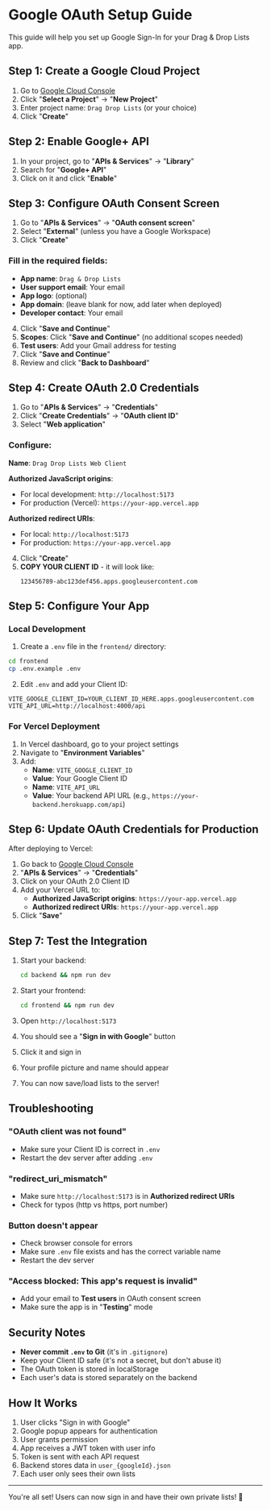 # Google OAuth Setup Guide

This guide will help you set up Google Sign-In for your Drag & Drop Lists app.

## Step 1: Create a Google Cloud Project

1. Go to [Google Cloud Console](https://console.cloud.google.com/)
2. Click "**Select a Project**" → "**New Project**"
3. Enter project name: `Drag Drop Lists` (or your choice)
4. Click "**Create**"

## Step 2: Enable Google+ API

1. In your project, go to "**APIs & Services**" → "**Library**"
2. Search for "**Google+ API**"
3. Click on it and click "**Enable**"

## Step 3: Configure OAuth Consent Screen

1. Go to "**APIs & Services**" → "**OAuth consent screen**"
2. Select "**External**" (unless you have a Google Workspace)
3. Click "**Create**"

### Fill in the required fields:

- **App name**: `Drag & Drop Lists`
- **User support email**: Your email
- **App logo**: (optional)
- **App domain**: (leave blank for now, add later when deployed)
- **Developer contact**: Your email

4. Click "**Save and Continue**"
5. **Scopes**: Click "**Save and Continue**" (no additional scopes needed)
6. **Test users**: Add your Gmail address for testing
7. Click "**Save and Continue**"
8. Review and click "**Back to Dashboard**"

## Step 4: Create OAuth 2.0 Credentials

1. Go to "**APIs & Services**" → "**Credentials**"
2. Click "**Create Credentials**" → "**OAuth client ID**"
3. Select "**Web application**"

### Configure:

**Name**: `Drag Drop Lists Web Client`

**Authorized JavaScript origins**:
- For local development: `http://localhost:5173`
- For production (Vercel): `https://your-app.vercel.app`

**Authorized redirect URIs**:
- For local: `http://localhost:5173`
- For production: `https://your-app.vercel.app`

4. Click "**Create**"
5. **COPY YOUR CLIENT ID** - it will look like:
   ```
   123456789-abc123def456.apps.googleusercontent.com
   ```

## Step 5: Configure Your App

### Local Development

1. Create a `.env` file in the `frontend/` directory:

```bash
cd frontend
cp .env.example .env
```

2. Edit `.env` and add your Client ID:

```env
VITE_GOOGLE_CLIENT_ID=YOUR_CLIENT_ID_HERE.apps.googleusercontent.com
VITE_API_URL=http://localhost:4000/api
```

### For Vercel Deployment

1. In Vercel dashboard, go to your project settings
2. Navigate to "**Environment Variables**"
3. Add:
   - **Name**: `VITE_GOOGLE_CLIENT_ID`
   - **Value**: Your Google Client ID
   - **Name**: `VITE_API_URL`
   - **Value**: Your backend API URL (e.g., `https://your-backend.herokuapp.com/api`)

## Step 6: Update OAuth Credentials for Production

After deploying to Vercel:

1. Go back to [Google Cloud Console](https://console.cloud.google.com/)
2. "**APIs & Services**" → "**Credentials**"
3. Click on your OAuth 2.0 Client ID
4. Add your Vercel URL to:
   - **Authorized JavaScript origins**: `https://your-app.vercel.app`
   - **Authorized redirect URIs**: `https://your-app.vercel.app`
5. Click "**Save**"

## Step 7: Test the Integration

1. Start your backend:
   ```bash
   cd backend && npm run dev
   ```

2. Start your frontend:
   ```bash
   cd frontend && npm run dev
   ```

3. Open `http://localhost:5173`
4. You should see a "**Sign in with Google**" button
5. Click it and sign in
6. Your profile picture and name should appear
7. You can now save/load lists to the server!

## Troubleshooting

### "OAuth client was not found"
- Make sure your Client ID is correct in `.env`
- Restart the dev server after adding `.env`

### "redirect_uri_mismatch"
- Make sure `http://localhost:5173` is in **Authorized redirect URIs**
- Check for typos (http vs https, port number)

### Button doesn't appear
- Check browser console for errors
- Make sure `.env` file exists and has the correct variable name
- Restart the dev server

### "Access blocked: This app's request is invalid"
- Add your email to **Test users** in OAuth consent screen
- Make sure the app is in "**Testing**" mode

## Security Notes

- **Never commit `.env` to Git** (it's in `.gitignore`)
- Keep your Client ID safe (it's not a secret, but don't abuse it)
- The OAuth token is stored in localStorage
- Each user's data is stored separately on the backend

## How It Works

1. User clicks "Sign in with Google"
2. Google popup appears for authentication
3. User grants permission
4. App receives a JWT token with user info
5. Token is sent with each API request
6. Backend stores data in `user_{googleId}.json`
7. Each user only sees their own lists

---

You're all set! Users can now sign in and have their own private lists! 🎉
